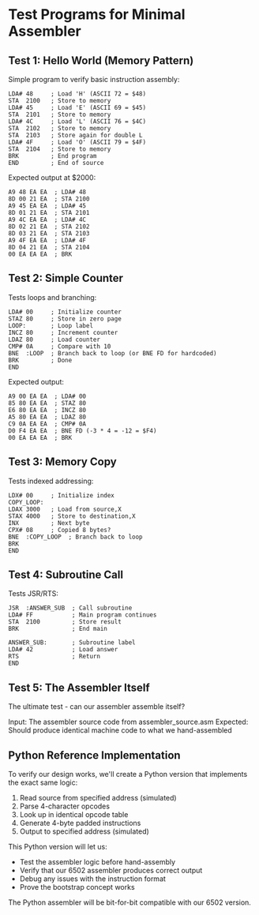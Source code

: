 # Test Programs for Minimal Assembler

## Test 1: Hello World (Memory Pattern)
Simple program to verify basic instruction assembly:

```
LDA# 48     ; Load 'H' (ASCII 72 = $48)
STA  2100   ; Store to memory
LDA# 45     ; Load 'E' (ASCII 69 = $45)
STA  2101   ; Store to memory
LDA# 4C     ; Load 'L' (ASCII 76 = $4C)
STA  2102   ; Store to memory
STA  2103   ; Store again for double L
LDA# 4F     ; Load 'O' (ASCII 79 = $4F)
STA  2104   ; Store to memory
BRK         ; End program
END         ; End of source
```

Expected output at $2000:
```
A9 48 EA EA  ; LDA# 48
8D 00 21 EA  ; STA 2100
A9 45 EA EA  ; LDA# 45
8D 01 21 EA  ; STA 2101
A9 4C EA EA  ; LDA# 4C
8D 02 21 EA  ; STA 2102
8D 03 21 EA  ; STA 2103
A9 4F EA EA  ; LDA# 4F
8D 04 21 EA  ; STA 2104
00 EA EA EA  ; BRK
```

## Test 2: Simple Counter
Tests loops and branching:

```
LDA# 00     ; Initialize counter
STAZ 80     ; Store in zero page
LOOP:       ; Loop label
INCZ 80     ; Increment counter
LDAZ 80     ; Load counter
CMP# 0A     ; Compare with 10
BNE  :LOOP  ; Branch back to loop (or BNE FD for hardcoded)
BRK         ; Done
END
```

Expected output:
```
A9 00 EA EA  ; LDA# 00
85 80 EA EA  ; STAZ 80
E6 80 EA EA  ; INCZ 80
A5 80 EA EA  ; LDAZ 80
C9 0A EA EA  ; CMP# 0A
D0 F4 EA EA  ; BNE FD (-3 * 4 = -12 = $F4)
00 EA EA EA  ; BRK
```

## Test 3: Memory Copy
Tests indexed addressing:

```
LDX# 00     ; Initialize index
COPY_LOOP:
LDAX 3000   ; Load from source,X
STAX 4000   ; Store to destination,X
INX         ; Next byte
CPX# 08     ; Copied 8 bytes?
BNE  :COPY_LOOP  ; Branch back to loop
BRK
END
```

## Test 4: Subroutine Call
Tests JSR/RTS:

```
JSR  :ANSWER_SUB  ; Call subroutine
LDA# FF           ; Main program continues
STA  2100         ; Store result
BRK               ; End main

ANSWER_SUB:       ; Subroutine label
LDA# 42           ; Load answer
RTS               ; Return
END
```

## Test 5: The Assembler Itself
The ultimate test - can our assembler assemble itself?

Input: The assembler source code from assembler_source.asm
Expected: Should produce identical machine code to what we hand-assembled

## Python Reference Implementation

To verify our design works, we'll create a Python version that implements the exact same logic:

1. Read source from specified address (simulated)
2. Parse 4-character opcodes
3. Look up in identical opcode table
4. Generate 4-byte padded instructions
5. Output to specified address (simulated)

This Python version will let us:
- Test the assembler logic before hand-assembly
- Verify that our 6502 assembler produces correct output
- Debug any issues with the instruction format
- Prove the bootstrap concept works

The Python assembler will be bit-for-bit compatible with our 6502 version.
